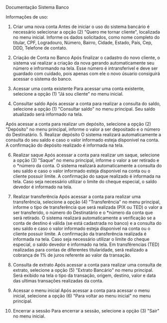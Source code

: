 Documentação Sistema Banco

Informações de uso:

1. Criar uma nova conta
Antes de iniciar o uso do sistema bancário é necessário selecionar a opção (2) "Quero me tornar cliente", localizada no menu inicial.
Informe os dados solicitados, como nome completo do titular, CPF, Logradouro, Número, Bairro, Cidade, Estado, País, Cep, DDD, Telefone de contato.

2. Criação de Conta no Banco
Após finalizar o cadastro do novo cliente, o sistema vai realizar a criação da nova gerando automaticamente seu número e infrormando na tela.
Esse número é intransferível e deve ser guardado com cuidado, pois apenas com ele o novo úsuario consiguirá acessar o sistema do banco.

3. Acessar uma conta existente
Para acessar uma conta existente, selecione a opção (1) "Já sou cliente" no menu inicial.

4. Consultar saldo
Após acessar a conta para realizar a consulta do saldo, selecione a opção (1) "Consultar saldo" no menu principal.
Seu saldo atualizado será informado na tela.

Após acessar a conta para realizar um depósito, selecione a opção (2) "Depósito" no menu principal, informe o valor a ser depositado e o número do Destinatário.
5. Realizar depósito
O sistema realizará automaticamente a consulta do seu saldo e caso o valor informado esteja disponivel na conta. A confirmação do depósito realizado é informada na tela.

6. Realizar saque
Após acessar a conta para realizar um saque, selecione a opção (3) "Saque" no menu principal, informe o valor a ser retirado e o *número da conta.
O sistema realizará automaticamente a consulta do seu saldo e caso o valor informado esteja disponivel na conta ou o cliente possuir limite. A confirmação do saque realizado é informada na tela.
Caso seja necessário utilizar o limite do cheque especial, o saldo devedor é informado na tela.

7. Realizar transferência
Após acessar a conta para realizar uma transferência, selecione a opção (4) "Transferência" no menu principal, informe o tipo de transferência que será realizada (PIX ou TED) o valor a ser transferido,
o número do Destinatário e o *número da conta que será retirado.
O sistema realizará automaticamente a verificação se a conta de destino é válida (se está cadastrada no banco) e a consulta do seu saldo e caso o valor informado esteja disponivel na conta ou o cliente possuir limite.
A confirmação da transferência realizada é informada na tela.
Caso seja necessário utilizar o limite do cheque especial, o saldo devedor é informado na tela.
Em transfêrencias (TED) realizadas para contas de diferentes titularidade, será realizado a cobrança de 1% de juros referente ao valor da transação.

8. Consulta de extrato
Após acessar a conta para realizar uma consulta de extrato, selecione a opção (5) "Extrato Bancário" no menu principal. Será exibido na tela o tipo da transação,
origem, destino, valor e data das ultimas transações realizadas da conta.

9. Acessar o menu inicial
Após acessar a conta para acessar o menu inicial, selecione a opção (6) "Para voltar ao menu inicial" no menu principal.

10. Encerrar a sessão
Para encerrar a sessão, selecione a opção (3) "Sair" no menu inicial.

